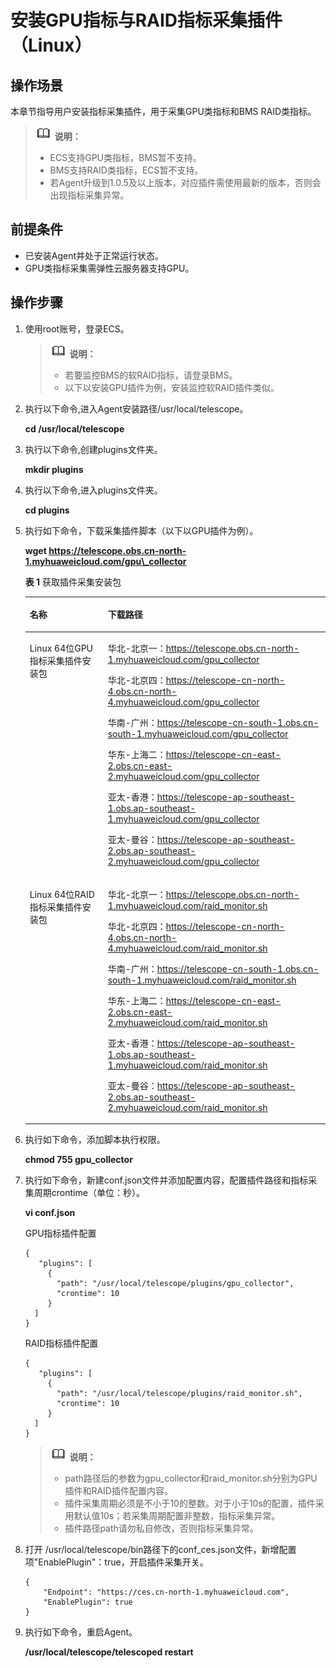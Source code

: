 # 安装GPU指标与RAID指标采集插件（Linux）<a name="ZH-CN_TOPIC_0101158226"></a>

## 操作场景<a name="section16321812105715"></a>

本章节指导用户安装指标采集插件，用于采集GPU类指标和BMS RAID类指标。

>![](public_sys-resources/icon-note.gif) **说明：**   
>-   ECS支持GPU类指标，BMS暂不支持。  
>-   BMS支持RAID类指标，ECS暂不支持。  
>-   若Agent升级到1.0.5及以上版本，对应插件需使用最新的版本，否则会出现指标采集异常。  

## 前提条件<a name="section1091435320510"></a>

-   已安装Agent并处于正常运行状态。
-   GPU类指标采集需弹性云服务器支持GPU。

## 操作步骤<a name="section4190191715589"></a>

1.  使用root账号，登录ECS。

    >![](public_sys-resources/icon-note.gif) **说明：**   
    >-   若要监控BMS的软RAID指标，请登录BMS。  
    >-   以下以安装GPU插件为例，安装监控软RAID插件类似。  

2.  执行以下命令,进入Agent安装路径/usr/local/telescope。

    **cd /usr/local/telescope**

3.  执行以下命令,创建plugins文件夹。

    **mkdir plugins**

4.  执行以下命令,进入plugins文件夹。

    **cd plugins**

5.  执行如下命令，下载采集插件脚本（以下以GPU插件为例）。

    **wget  **https://telescope.obs.cn-north-1.myhuaweicloud.com/gpu\_collector****

    **表 1**  获取插件采集安装包

    <a name="zh-cn_topic_0078544024_table3148844917055"></a>
    <table><thead align="left"><tr id="zh-cn_topic_0078544024_row5377394617055"><th class="cellrowborder" valign="top" width="26%" id="mcps1.2.3.1.1"><p id="zh-cn_topic_0078544024_p6072235217055"><a name="zh-cn_topic_0078544024_p6072235217055"></a><a name="zh-cn_topic_0078544024_p6072235217055"></a>名称</p>
    </th>
    <th class="cellrowborder" valign="top" width="74%" id="mcps1.2.3.1.2"><p id="zh-cn_topic_0078544024_p4114093117055"><a name="zh-cn_topic_0078544024_p4114093117055"></a><a name="zh-cn_topic_0078544024_p4114093117055"></a>下载路径</p>
    </th>
    </tr>
    </thead>
    <tbody><tr id="zh-cn_topic_0078544024_row4408113517055"><td class="cellrowborder" valign="top" width="26%" headers="mcps1.2.3.1.1 "><p id="p428593214552"><a name="p428593214552"></a><a name="p428593214552"></a>Linux 64位GPU指标采集插件安装包</p>
    </td>
    <td class="cellrowborder" valign="top" width="74%" headers="mcps1.2.3.1.2 "><p id="p17289419125518"><a name="p17289419125518"></a><a name="p17289419125518"></a>华北-北京一<span>：</span><a href="https://telescope.obs.cn-north-1.myhuaweicloud.com/gpu_collector" target="_blank" rel="noopener noreferrer">https://telescope.obs.cn-north-1.myhuaweicloud.com/gpu_collector</a></p>
    <p id="p3652616121316"><a name="p3652616121316"></a><a name="p3652616121316"></a>华北-北京四<span>：</span><a href="https://telescope-cn-north-4.obs.cn-north-4.myhuaweicloud.com/gpu_collector" target="_blank" rel="noopener noreferrer">https://telescope-cn-north-4.obs.cn-north-4.myhuaweicloud.com/gpu_collector</a></p>
    <p id="p10945142315549"><a name="p10945142315549"></a><a name="p10945142315549"></a>华南-广州：<a href="https://telescope-cn-south-1.obs.cn-south-1.myhuaweicloud.com/gpu_collector">https://telescope-cn-south-1.obs.cn-south-1.myhuaweicloud.com/gpu_collector</a></p>
    <p id="p9945423195411"><a name="p9945423195411"></a><a name="p9945423195411"></a>华东-上海二：<a href="https://telescope-cn-east-2.obs.cn-east-2.myhuaweicloud.com/gpu_collector">https://telescope-cn-east-2.obs.cn-east-2.myhuaweicloud.com/gpu_collector</a></p>
    <p id="p65151012202019"><a name="p65151012202019"></a><a name="p65151012202019"></a>亚太-香港：<a href="https://telescope-ap-southeast-1.obs.ap-southeast-1.myhuaweicloud.com/gpu_collector">https://telescope-ap-southeast-1.obs.ap-southeast-1.myhuaweicloud.com/gpu_collector</a></p>
    <p id="p1027511153160"><a name="p1027511153160"></a><a name="p1027511153160"></a>亚太-曼谷：<a href="https://telescope-ap-southeast-2.obs.ap-southeast-2.myhuaweicloud.com/gpu_collector">https://telescope-ap-southeast-2.obs.ap-southeast-2.myhuaweicloud.com/gpu_collector</a></p>
    </td>
    </tr>
    <tr id="row119822016478"><td class="cellrowborder" valign="top" width="26%" headers="mcps1.2.3.1.1 "><p id="p59827084713"><a name="p59827084713"></a><a name="p59827084713"></a>Linux 64位RAID指标采集插件安装包</p>
    </td>
    <td class="cellrowborder" valign="top" width="74%" headers="mcps1.2.3.1.2 "><p id="p193828811471"><a name="p193828811471"></a><a name="p193828811471"></a>华北-北京一<span>：</span><a href="https://telescope.obs.cn-north-1.myhuaweicloud.com/raid_monitor.sh" target="_blank" rel="noopener noreferrer">https://telescope.obs.cn-north-1.myhuaweicloud.com/raid_monitor.sh</a></p>
    <p id="p12454812101716"><a name="p12454812101716"></a><a name="p12454812101716"></a>华北-北京四<span>：</span><a href="https://telescope-cn-north-4.obs.cn-north-4.myhuaweicloud.com/raid_monitor.sh" target="_blank" rel="noopener noreferrer">https://telescope-cn-north-4.obs.cn-north-4.myhuaweicloud.com/raid_monitor.sh</a></p>
    <p id="p12138134710541"><a name="p12138134710541"></a><a name="p12138134710541"></a>华南-广州：<a href="https://telescope-cn-south-1.obs.cn-south-1.myhuaweicloud.com/raid_monitor.sh">https://telescope-cn-south-1.obs.cn-south-1.myhuaweicloud.com/raid_monitor.sh</a></p>
    <p id="p1413844718542"><a name="p1413844718542"></a><a name="p1413844718542"></a>华东-上海二：<a href="https://telescope-cn-east-2.obs.cn-east-2.myhuaweicloud.com/raid_monitor.sh">https://telescope-cn-east-2.obs.cn-east-2.myhuaweicloud.com/raid_monitor.sh</a></p>
    <p id="p192042319205"><a name="p192042319205"></a><a name="p192042319205"></a>亚太-香港：<a href="https://telescope-ap-southeast-1.obs.ap-southeast-1.myhuaweicloud.com/raid_monitor.sh">https://telescope-ap-southeast-1.obs.ap-southeast-1.myhuaweicloud.com/raid_monitor.sh</a></p>
    <p id="p984264810165"><a name="p984264810165"></a><a name="p984264810165"></a>亚太-曼谷：<a href="https://telescope-ap-southeast-2.obs.ap-southeast-2.myhuaweicloud.com/raid_monitor.sh">https://telescope-ap-southeast-2.obs.ap-southeast-2.myhuaweicloud.com/raid_monitor.sh</a></p>
    </td>
    </tr>
    </tbody>
    </table>

6.  执行如下命令，添加脚本执行权限。

    **chmod 755 gpu\_collector**

7.  执行如下命令，新建conf.json文件并添加配置内容，配置插件路径和指标采集周期crontime（单位：秒）。

    **vi conf.json**

    GPU指标插件配置

    ```
    { 
       "plugins": [ 
         { 
           "path": "/usr/local/telescope/plugins/gpu_collector", 
           "crontime": 10 
         }
      ] 
    }
    ```

    RAID指标插件配置

    ```
    { 
       "plugins": [ 
         { 
           "path": "/usr/local/telescope/plugins/raid_monitor.sh", 
           "crontime": 10 
         }
      ] 
    }
    ```

    >![](public_sys-resources/icon-note.gif) **说明：**   
    >-   path路径后的参数为gpu\_collector和raid\_monitor.sh分别为GPU插件和RAID插件配置内容。  
    >-   插件采集周期必须是不小于10的整数。对于小于10s的配置，插件采用默认值10s；若采集周期配置非整数，指标采集异常。  
    >-   插件路径path请勿私自修改，否则指标采集异常。  

8.  打开 /usr/local/telescope/bin路径下的conf\_ces.json文件，新增配置项"EnablePlugin"：true，开启插件采集开关。

    ```
    {    
        "Endpoint": "https://ces.cn-north-1.myhuaweicloud.com",
        "EnablePlugin": true
    }
    ```

9.  执行如下命令，重启Agent。

    **/usr/local/telescope/telescoped restart**


